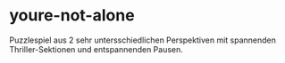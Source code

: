 # youre-not-alone

Puzzlespiel aus 2 sehr untersschiedlichen Perspektiven mit spannenden Thriller-Sektionen und entspannenden Pausen.
